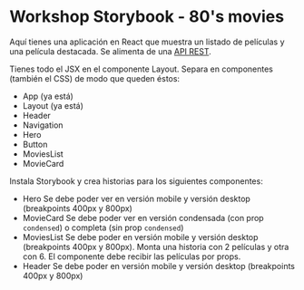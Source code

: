 # Workshop Storybook - 80's movies

Aquí tienes una aplicación en React que muestra un listado de películas y una película destacada. Se alimenta de una [API REST](https://github.com/isdi-coders-2022/storybook-eighties-movies-api).

Tienes todo el JSX en el componente Layout. Separa en componentes (también el CSS) de modo que queden éstos:

- App (ya está)
- Layout (ya está)
- Header
- Navigation
- Hero
- Button
- MoviesList
- MovieCard

Instala Storybook y crea historias para los siguientes componentes:

- Hero
  Se debe poder ver en versión mobile y versión desktop (breakpoints 400px y 800px)
- MovieCard
  Se debe poder ver en versión condensada (con prop `condensed`) o completa (sin prop `condensed`)
- MoviesList
  Se debe poder en versión mobile y versión desktop (breakpoints 400px y 800px). Monta una historia con 2 películas y otra con 6. El componente debe recibir las películas por props.
- Header
  Se debe poder en versión mobile y versión desktop (breakpoints 400px y 800px)

